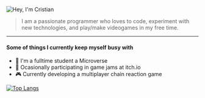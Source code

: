 ![Hey, I'm Cristian](https://svgshare.com/i/r10.svg)

> I am a passionate programmer who loves to code, experiment with new technologies, and play/make videogames in my free time.
------

#### Some of things I currently keep myself busy with
* 🎒 I'm a fulltime student a Microverse
* 🍯 Ocasionally participating in game jams at itch.io
* 🎮 Currently developing a multiplayer chain reaction game

[![Top Langs](https://github-readme-stats.vercel.app/api/top-langs/?username=anuraghazra)](https://github.com/anuraghazra/github-readme-stats)

